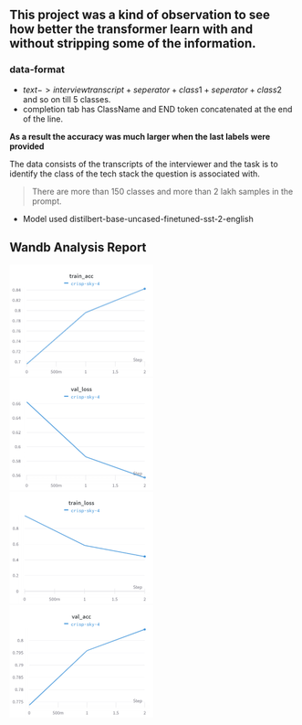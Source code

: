 ## This project was a kind of observation to see how better the transformer learn with and without stripping some of the information.

### data-format
* $text -> interview transcript + seperator +  class1 + seperator + class2$ and so on till 5 classes.
* completion tab has ClassName and END token concatenated at the end of the line.

**As a result the accuracy was much larger when the last labels were provided**

The data consists of the transcripts of the interviewer and the task is to identify the class of the tech stack the question is associated with.

> There are more than 150 classes and more than 2 lakh samples in the prompt.

- Model used distilbert-base-uncased-finetuned-sst-2-english

## Wandb Analysis Report
<!-- display images -->
<img src=".\charts\Section-2-Panel-0-3x8ff61ib.png" width="50%" height="50%">
<img src=".\charts\Section-2-Panel-1-fnurli7dq.png" width="50%" height="50%">
<img src=".\charts\Section-2-Panel-2-bqt23i8lw.png" width="50%" height="50%">
<img src=".\charts\Section-2-Panel-3-ji3bwgkg8.png" width="50%" height="50%">